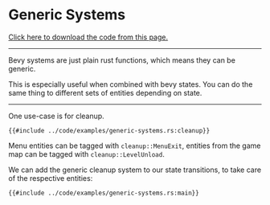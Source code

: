 # Generic Systems

[Click here to download the code from this page.](../code/examples/generic-systems.rs)

---

Bevy systems are just plain rust functions, which means they can be generic.

This is especially useful when combined with bevy states. You can do the same thing to different sets of entities depending on state.

---

One use-case is for cleanup.

```rust,no_run,noplayground
{{#include ../code/examples/generic-systems.rs:cleanup}}
```

Menu entities can be tagged with `cleanup::MenuExit`, entities from the game map can be tagged with `cleanup::LevelUnload`.

We can add the generic cleanup system to our state transitions, to take care of the respective entities:

```rust,no_run,noplayground
{{#include ../code/examples/generic-systems.rs:main}}
```

